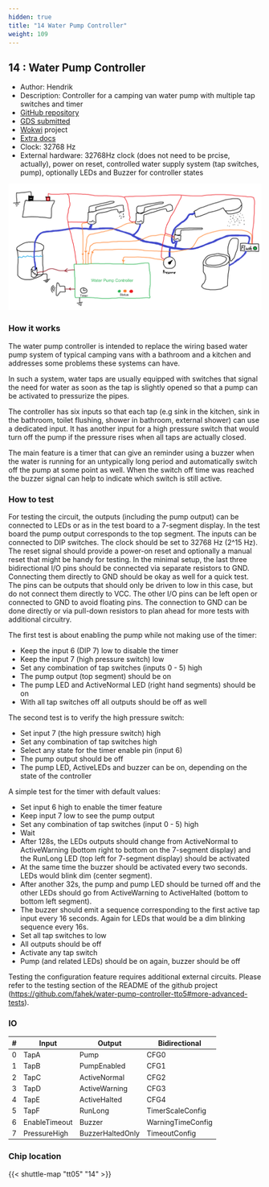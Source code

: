 ```yaml
---
hidden: true
title: "14 Water Pump Controller"
weight: 109
---
```


## 14 : Water Pump Controller

* Author: Hendrik
* Description: Controller for a camping van water pump with multiple tap switches and timer
* [GitHub repository](https://github.com/fahek/water-pump-controller-tto5)
* [GDS submitted](https://github.com/fahek/water-pump-controller-tto5/actions/runs/6751210513)
* [Wokwi](https://wokwi.com/projects/380005495431181313) project
* [Extra docs](https://github.com/fahek/water-pump-controller-tto5/blob/main/README.md)
* Clock: 32768 Hz
* External hardware: 32768Hz clock (does not need to be prcise, actually), power on reset, controlled water supply system (tap switches, pump), optionally LEDs and Buzzer for controller states

![picture](images/picture.png)

### How it works

The water pump controller is intended to replace the wiring based water pump system of typical camping vans with a bathroom
and a kitchen and addresses some problems these systems can have.

In such a system, water taps are usually equipped with switches that signal the need for water as soon as the tap is slightly
opened so that a pump can be activated to pressurize the pipes.

The controller has six inputs so that each tap (e.g sink in the kitchen, sink in the bathroom, toilet flushing, shower in
bathroom, external shower) can use a dedicated input. It has another input for a high pressure switch that
would turn off the pump if the pressure rises when all taps are actually closed.

The main feature is a timer that can give an reminder using a buzzer when the water is running for an untypically long period
and automatically switch off the pump at some point as well. When the switch off time was reached the buzzer signal can help to
indicate which switch is still active.


### How to test

For testing the circuit, the outputs (including the pump output) can be connected to LEDs or as in the test board
to a 7-segment display. In the test board the pump output corresponds to the top segment. The inputs can be connected
to DIP switches. The clock should be set to 32768 Hz (2^15 Hz). The reset signal should provide a power-on reset and
optionally a manual reset that might be handy for testing. In the minimal setup, the last three bidirectional I/O pins should be
connected via separate resistors to GND. Connecting them directly to GND should be okay as well for a quick test. The pins can be
outputs that should only be driven to low in this case, but do not connect them directly to VCC. The other I/O pins can be left
open or connected to GND to avoid floating pins. The connection to GND can be done directly or via pull-down resistors to plan
ahead for more tests with additional circuitry.

The first test is about enabling the pump while not making use of the timer:

- Keep the input 6 (DIP 7) low to disable the timer
- Keep the input 7 (high pressure switch) low
- Set any combination of tap switches (inputs 0 - 5) high
- The pump output (top segment) should be on
- The pump LED and ActiveNormal LED (right hand segments) should be on
- With all tap switches off all outputs should be off as well

The second test is to verify the high pressure switch:

- Set input 7 (the high pressure switch) high
- Set any combination of tap switches high
- Select any state for the timer enable pin (input 6)
- The pump output should be off
- The pump LED, ActiveLEDs and buzzer can be on, depending on the state of the controller

A simple test for the timer with default values:

- Set input 6 high to enable the timer feature
- Keep input 7 low to see the pump output
- Set any combination of tap switches (input 0 - 5) high
- Wait
- After 128s, the LEDs outputs should change from ActiveNormal to ActiveWarning
  (bottom right to bottom on the 7-segment display) and the RunLong LED (top left
  for 7-segment display) should be activated
- At the same time the buzzer should be activated every two seconds. LEDs would blink
  dim (center segment).
- After another 32s, the pump and pump LED should be turned off and the other LEDs should
  go from ActiveWarning to ActiveHalted (bottom to bottom left segment).
- The buzzer should emit a sequence corresponding to the first active tap input every 16
  seconds. Again for LEDs that would be a dim blinking sequence every 16s.
- Set all tap switches to low
- All outputs should be off
- Activate any tap switch
- Pump (and related LEDs) should be on again, buzzer should be off

Testing the configuration feature requires additional external circuits. Please refer to
the testing section of the README of the github project
(https://github.com/fahek/water-pump-controller-tto5#more-advanced-tests).


### IO

| # | Input        | Output       | Bidirectional      |
|---|--------------|--------------| -------------------|
| 0 | TapA  | Pump | CFG0 |
| 1 | TapB  | PumpEnabled | CFG1 |
| 2 | TapC  | ActiveNormal | CFG2 |
| 3 | TapD  | ActiveWarning | CFG3 |
| 4 | TapE  | ActiveHalted | CFG4 |
| 5 | TapF  | RunLong | TimerScaleConfig |
| 6 | EnableTimeout  | Buzzer | WarningTimeConfig |
| 7 | PressureHigh  | BuzzerHaltedOnly | TimeoutConfig |

### Chip location

{{< shuttle-map "tt05" "14" >}}
